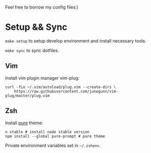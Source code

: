 Feel free to borrow my config files:)

# Setup && Sync

`make setup` to setup develop environment and install necessary tools.

`make sync` to sync dotfiles.

## Vim

Install vim plugin manager vim-plug:

```
curl -fLo ~/.vim/autoload/plug.vim --create-dirs \
    https://raw.githubusercontent.com/junegunn/vim-plug/master/plug.vim
```

## Zsh

Install [pure](https://github.com/sindresorhus/pure) theme:

```
n stable # install node stable version
npm install --global pure-prompt # pure theme
```

Private environment variables set in `~/.zshenv`.
